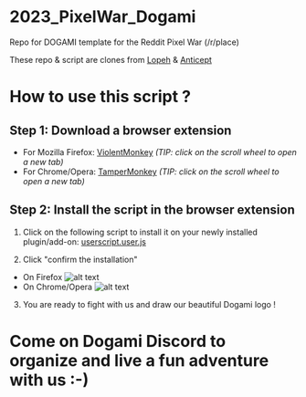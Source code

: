 # 2023_PixelWar_Dogami
Repo for DOGAMI template for the Reddit Pixel War (/r/place)

These repo & script are clones from [Lopeh](https://github.com/Lopeh/onepiece-place) & [Anticept](https://github.com/anticept/httyd-place) 

# How to use this script ?
## Step 1: Download a browser extension
* For Mozilla Firefox: [ViolentMonkey](https://addons.mozilla.org/en-US/firefox/addon/violentmonkey/) *(TIP: click on the scroll wheel to open a new tab)*
* For Chrome/Opera: [TamperMonkey](https://chrome.google.com/webstore/detail/tampermonkey/dhdgffkkebhmkfjojejmpbldmpobfkfo?hl=en) *(TIP: click on the scroll wheel to open a new tab)*

## Step 2: Install the script in the browser extension
1. Click on the following script to install it on your newly installed plugin/add-on: [userscript.user.js](https://github.com/HangY17/2023_PixelWar_Dogami/raw/main/userscript.user.js)

2. Click "confirm the installation"  
* On Firefox
![alt text](https://i.ibb.co/Ldqx8cj/addon4.png)  
* On Chrome/Opera
![alt text](https://i.ibb.co/f9S0hPP/addon5.png)  

3. You are ready to fight with us and draw our beautiful Dogami logo !

# Come on Dogami Discord to organize and live a fun adventure with us :-)
